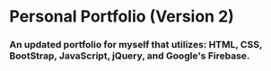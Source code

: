 # Personal Portfolio (Version 2)

### An updated portfolio for myself that utilizes: HTML, CSS, BootStrap, JavaScript, jQuery, and Google's Firebase.
